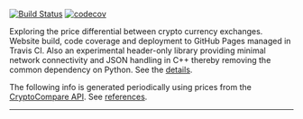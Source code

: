 <!-- If this is readme.md it will be overwritten by the build process -->

[![Build Status](https://travis-ci.org/deanturpin/curly.svg?branch=master)](https://travis-ci.org/deanturpin/curly)
[![codecov](https://codecov.io/gh/deanturpin/curly/branch/master/graph/badge.svg)](https://codecov.io/gh/deanturpin/curly)

Exploring the price differential between crypto currency exchanges. Website
build, code coverage and deployment to GitHub Pages managed in Travis CI. Also
an experimental header-only library providing minimal network connectivity and
JSON handling in C++ thereby removing the common dependency on Python. See the
[details](details.md).

The following info is generated periodically using prices from the
[CryptoCompare API](https://min-api.cryptocompare.com/). See
[references](references.md).

---
